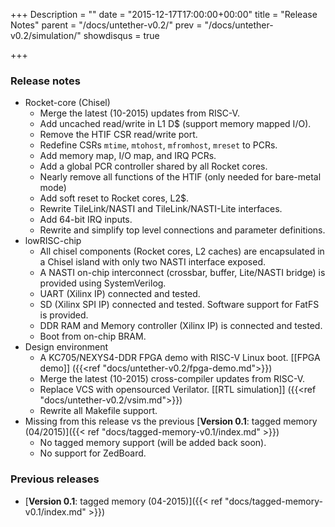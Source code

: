 +++
Description = ""
date = "2015-12-17T17:00:00+00:00"
title = "Release Notes"
parent = "/docs/untether-v0.2/"
prev = "/docs/untether-v0.2/simulation/"
showdisqus = true

+++

### Release notes

 * Rocket-core (Chisel)
   * Merge the latest (10-2015) updates from RISC-V.
   * Add uncached read/write in L1 D$ (support memory mapped I/O).
   * Remove the HTIF CSR read/write port.
   * Redefine CSRs `mtime`, `mtohost`, `mfromhost`, `mreset` to PCRs.
   * Add memory map, I/O map, and IRQ PCRs.
   * Add a global PCR controller shared by all Rocket cores.
   * Nearly remove all functions of the HTIF (only needed for bare-metal mode)
   * Add soft reset to Rocket cores, L2$.
   * Rewrite TileLink/NASTI and TileLink/NASTI-Lite interfaces.
   * Add 64-bit IRQ inputs.
   * Rewrite and simplify top level connections and parameter definitions.
 * lowRISC-chip
   * All chisel components (Rocket cores, L2 caches) are encapsulated in a Chisel island with only two NASTI interface exposed.
   * A NASTI on-chip interconnect (crossbar, buffer, Lite/NASTI bridge) is provided using SystemVerilog.
   * UART (Xilinx IP) connected and tested.
   * SD (Xilinx SPI IP) connected and tested. Software support for FatFS is provided.
   * DDR RAM and Memory controller (Xilinx IP) is connected and tested.
   * Boot from on-chip BRAM.
 * Design environment
   * A KC705/NEXYS4-DDR FPGA demo with RISC-V Linux boot. [[FPGA demo]] ({{<ref "docs/untether-v0.2/fpga-demo.md">}})
   * Merge the latest (10-2015) cross-compiler updates from RISC-V.
   * Replace VCS with opensourced Verilator. [[RTL simulation]] ({{<ref "docs/untether-v0.2/vsim.md">}})
   * Rewrite all Makefile support.
 * Missing from this release vs the previous [**Version 0.1**: tagged memory (04/2015)]({{< ref "docs/tagged-memory-v0.1/index.md" >}})
   * No tagged memory support (will be added back soon).
   * No support for ZedBoard.

### Previous releases

 * [**Version 0.1**: tagged memory (04-2015)]({{< ref "docs/tagged-memory-v0.1/index.md" >}})
